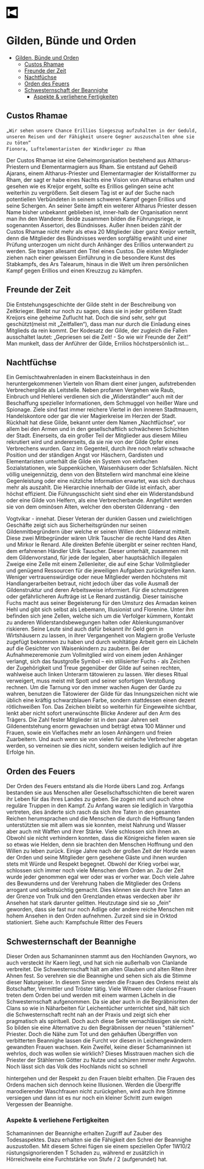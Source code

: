 <a href="/.."><img src=https://raw.githubusercontent.com/m3koenig/ArcaneCodex/master/Image/GUI/previous-button.png  width="30" height="30"></a>

# Gilden, Bünde und Orden

- [Gilden, Bünde und Orden](#gilden-b%c3%bcnde-und-orden)
  - [Custos Rhamae](#custos-rhamae)
  - [Freunde der Zeit](#freunde-der-zeit)
  - [Nachtfüchse](#nachtf%c3%bcchse)
  - [Orden des Feuers](#orden-des-feuers)
  - [Schwesternschaft der Beannighe](#schwesternschaft-der-beannighe)
    - [Aspekte & verliehene Fertigkeiten](#aspekte--verliehene-fertigkeiten)

## Custos Rhamae

```Zitat
„Wir sehen unsere Chance Erillios Siegeszug aufzuhalten in der Geduld, unseren Reisen und der Fähigkeit unsere Gegner auszuschalten ohne sie zu töten“
Fionora, Luftelementaristen der Windkrieger zu Rham
```

Der Custos Rhamae ist eine Geheimorganisation bestehend aus Altharus-Priestern und Elementarmagiern aus Rham. Sie entstand auf Geheiß Ajarans, einem Altharus-Priester und Elementarmagier der Kristallformer zu Rham, der sagt er habe eines Nachts eine Vision von Altharus erhalten und gesehen wie es Kreijor ergeht, sollte es Erillios gelingen seine  acht weiterhin zu vergrößern. Seit diesem Tag ist er auf der Suche nach potentiellen Verbündeten in seinem schweren Kampf gegen Erillios und seine Schergen. An seiner Seite  ämpft ein weiterer Altharus Priester dessen Name bisher unbekannt geblieben ist, inner-halb der Organisation nennt man ihn den Wanderer. Beide zusammen bilden die Führungsriege,  ie sogenannten Assertori, des Bündnisses. Außer ihnen beiden zählt der Custos Rhamae nicht mehr als etwa 20 Mitglieder über ganz Kreijor verteilt, denn die Mitglieder des Bündnisses werden sorgfältig erwählt und einer Prüfung unterzogen um nicht durch Anhänger des Erillios unterwandert zu werden. Sie tragen allesamt den Titel eines Custos. Die  eisten Mitglieder ziehen nach einer gewissen Einführung in die besondere Kunst des Stabkampfs, des Ars Talearum, hinaus in die Welt um ihren persönlichen Kampf gegen Erillios und einen Kreuzzug zu kämpfen.

## Freunde der Zeit

Die Entstehungsgeschichte der Gilde steht in
der Beschreibung von Zeitkrieger. Bleibt nur
noch zu sagen, dass sie in jeder größeren Stadt
Kreijors eine geheime Zuflucht hat. Doch die
sind sehr, sehr gut geschützt(meist mit
„Zeitfallen“), dass man nur durch die Einladung
eines Mitglieds da rein kommt. Der Kodesatz
der Gilde, der zugleich die Fallen ausschaltet
lautet: „Gepriesen sei die Zeit! - So wie wir
Freunde der Zeit!“ Man munkelt, dass der
Anführer der Gilde, Errilios höchstpersönlich
ist...

## Nachtfüchse

Ein Gemischtwahrenladen in einem
Backsteinhaus in den heruntergekommenen
Vierteln von Rham dient einer jungen,
aufstrebenden Verbrechergilde als Leitstelle.
Neben profanen Vergehen wie Raub, Einbruch
und Hehlerei verdienen sich die „Widerständler“
auch mit der Beschaffung spezieller
Informationen, dem Schmuggel von heißer Ware
und Spionage. Ziele sind fast immer reichere
Viertel in den inneren Stadtmauern,
Handelskontore oder gar die vier Magierkreise
im Herzen der Stadt. Rückhalt hat diese Gilde,
bekannt unter dem Namen „Nachtfüchse“, vor
allem bei den Armen und in den gesellschaftlich
schwächeren Schichten der Stadt. Einerseits, da
ein großer Teil der Mitglieder aus diesem Milieu
rekrutiert wird und andererseits, da sie nie von
der Gilde Opfer eines Verbrechens wurden.
Ganz im Gegenteil, durch ihre noch relativ
schwache Position und der ständigen Angst vor
Häschern, Gardisten und Elementaristen
unterhält die Gilde ein System von einfachen
Sozialstationen, wie Suppenküchen,
Waisenhäusern oder Schlafsälen. Nicht völlig
uneigennützig, denn von den Bitstellern wird
manchmal eine kleine Gegenleistung oder eine
nützliche Information erwartet, was sich
durchaus mehr als auszahlt.
Die Hierarchie innerhalb der Gilde ist einfach,
aber höchst effizient. Die Führungsschicht sieht
sind eher ein Widerstandsbund oder eine Gilde
von Helfern, als eine Verbrecherbande.
Angeführt werden sie von dem ominösen Alten,
welcher den obersten Gildenrang - den

Vogtvikar - innehat. Dieser Veteran der dunklen
Gassen und zwielichtigen Geschäfte zeigt sich
aus Sicherheitsgründen nur seinen
Gildenmitbegründern über welche er seinen
Willen dem Gildenrat mitteilt. Diese zwei
Mitbegründer wären Ulrik Tauscher die rechte
Hand des Alten und Mirkor le Renard.
Alle direkten Befehle übergibt er seiner rechten
Hand, dem erfahrenen Händler Ulrik Tauscher.
Dieser unterhält, zusammen mit dem
Gildenvorstand, für jede der legalen, aber
hauptsächlich illegalen Zweige eine Zelle mit
einem Zellenleiter, die auf eine Schar
Vollmitglieder und genügend Ressourcen für die
jeweiligen Aufgaben zurückgreifen kann.
Weniger vertrauenswürdige oder neue Mitglieder
werden höchstens mit Handlangerarbeiten
betraut, nicht jedoch über das volle Ausmaß der
Gildenstruktur und deren Arbeitsweise
informiert. Für die schmutzigeren oder
gefährlicheren Aufträge ist Le Renard zuständig.
Dieser tainische Fuchs macht aus seiner
Begeisterung für den Umsturz des Armadan
keinen Hehl und gibt sich selbst als Lebemann,
Illusionist und Florenine. Unter ihm befinden
sich jene Zellen, welche sich um die Verfolger
kümmern, Kontakt zu anderen
Widerstandsbewegungen halten oder
Ablenkungsmanöver riskieren. Seine Leute sind
auch dafür bekannt ihr Geld gern in
Wirtshäusern zu lassen, in ihrer Vergangenheit
von Magiern große Verluste zugefügt
bekommen zu haben und durch wohltätige
Arbeit gern ein Lächeln auf die Gesichter von
Waisenkindern zu zaubern.
Bei der Aufnahmezeremonie zum Vollmitglied
wird von einem jeden Anhänger verlangt, sich
das faustgroße Symbol – ein stilisierter Fuchs -
als Zeichen der Zugehörigkeit und Treue
gegenüber der Gilde auf seinen rechten,
wahlweise auch linken Unterarm tätowieren zu
lassen. Wer dieses Ritual verweigert, muss meist
mit Spott und seiner sofortigen Verstoßung
rechnen. Um die Tarnung vor den immer
wachen Augen der Garde zu wahren, benutzen
die Tätowierer der Gilde für das Innungszeichen
nicht wie üblich eine kräftig schwarzblauen
Farbe, sondern stattdessen einen dezent
rötlichweißen Ton. Das Zeichen bleibt so
weiterhin für Eingeweihte sichtbar, lenkt aber
nicht sofort unerwünschte Blicke Anderer auf
den Arm des Trägers.
Die Zahl fester Mitglieder ist in den paar Jahren
seit Gildenentstehung enorm gewachsen und
beträgt etwa 100 Männer und Frauen, sowie ein
Vielfaches mehr an losen Anhängern und freien
Zuarbeitern. Und auch wenn sie von vielen für
einfache Verbrecher abgetan werden, so
verneinen sie dies nicht, sondern weisen lediglich
auf ihre Erfolge hin.

## Orden des Feuers
Der Orden des Feuers entstand als die Horde
übers Land zog. Anfangs bestanden sie aus
Menschen aller Gesellschaftsschichten die bereit
waren ihr Leben für das ihres Landes zu geben.
Sie zogen mit und auch ohne reguläre Truppen
in den Kampf. Zu Anfang waren sie lediglich in
Vargothia vertreten, dies änderte sich rasch da
sich ihre
Taten in den gesamten Reichen herumsprachen
und die Menschen die durch die Hoffnung
fanden unterstützten sie mit allem was sie
konnten, meist Nahrung und Wasser aber auch
mit Waffen und ihrer Stärke. Viele schlossen
sich ihnen an. Obwohl sie nicht verhindern
konnten, dass die Königreiche fielen waren sie
so etwas wie Helden, denn sie brachten den
Menschen Hoffnung und den Willen zu leben
zurück. Einige Jahre nach der großen Zeit der
Horde waren der Orden und seine Mitglieder
gern gesehene Gäste und ihnen wurden stets mit
Würde und Respekt begegnet. Obwohl der
Krieg vorbei war, schlossen sich immer noch
viele Menschen dem Orden an.
Zu der Zeit wurde jeder genommen egal wer
oder was er vorher war. Doch viele Jahre des
Bewunderns und der Verehrung haben die
Mitglieder des Ordens arrogant und
selbstsüchtig gemacht. Dies können sie durch
ihre Taten an der Grenze von Trulk und den
Grenzlanden etwas verdecken aber ihr Ansehen
hat stark darunter gelitten. Heutzutage sind sie
so „fein“ geworden, dass sie fast nur noch
Adlige oder andere reiche Menschen mit hohem
Ansehen in den Orden aufnehmen. Zurzeit sind
sie in Orktod stationiert.
Siehe auch: Kampfschule Ritter des Feuers

## Schwesternschaft der Beannighe
Dieser Orden aus Schamaninnen stammt aus
den Hochlanden Gwynors, wo auch versteckt
ihr Kaern liegt, und hat sich nie außerhalb von
Clanlande verbreitet. Die Schwesternschaft hält
am alten Glauben und alten Riten ihrer Ahnen
fest. So verehren sie die Beannighe und sehen
sich als die Stimme dieser Naturgeiser. In diesem
Sinne werden die Frauen des Ordens meist als
Botschafter, Vermittler und Tröster tätig. Viele
Witwen oder clanlose Frauen treten dem Orden
bei und werden mit einem warmen Lächeln in
die Schwesternschaft aufgenommen. Da sie aber
auch in die Begräbnisriten der Clans so wie in
Näharbeiten für Leichentücher unterrichtet sind,
hält sich die Schwesternschaft recht nah an der
Praxis und zeigt sich eher pragmatisch als
spirituell. Doch auch diese Seite vernachlässigen
sie nicht. So bilden sie eine Alternative zu den
Begräbnissen der neuen "stählernen" Priester.
Doch die Nähe zum Tot und den gehäuften
Übergriffen von verbitterten Beannighe lassen
die Furcht vor diesen in Leichengewändern
gewandten Frauen wachsen. Kein Zweifel, keine
dieser Schamaninnen ist wehrlos, doch was
wollen sie wirklich? Dieses Misstrauen machen
sich die Priester der Stählernen Götter zu Nutze
und schüren immer mehr Argwohn. Noch lässt
sich das Volk des Hochlands nicht so schnell

hintergehen und der Respekt zu den Frauen
bleibt erhalten. Die Frauen des Ordens machen
sich dennoch keine Illusionen. Werden die
Übergriffe marodierender Waschfrauen nicht
zurückgehen, wird auch ihre Stimme versiegen
und dann ist es nur noch ein kleiner Schritt zum
ewigen Vergessen der Beannighe.

### Aspekte & verliehene Fertigkeiten
Schamaninnen der Beannighe erhalten Zugriff
auf Zauber des Todesaspektes. Dazu erhalten sie
die Fähigkeit den Schrei der Beannighe
auszustoßen. Mit diesem Schrei fügen sie einem
speziellen Opfer 1W10/2 rüstungsignorierenden
T Schaden zu, während er zusätzlich in
Hörreichweite eine Furchtstärke von Stufe / 2
(aufgerundet) hat.